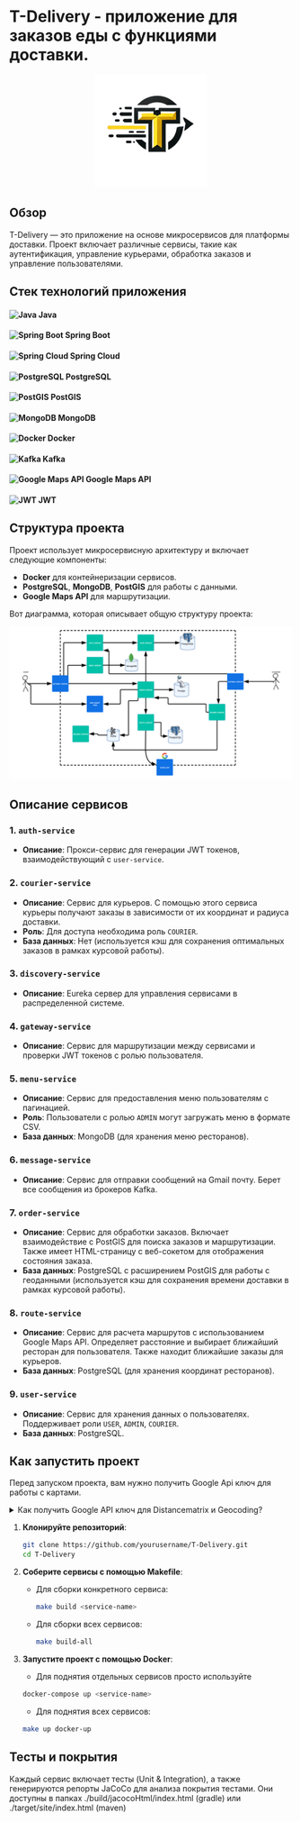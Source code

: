 # T-Delivery - приложение для заказов еды с функциями доставки.

<div align="center">
    <img src="assets/t-delivery.png" alt="Логотип" width="200"/>
</div>

## Обзор
T-Delivery — это приложение на основе микросервисов для платформы 
доставки. Проект включает различные сервисы, 
такие как аутентификация, управление курьерами, 
обработка заказов и управление пользователями.

## Стек технологий приложения

#### ![Java](https://img.shields.io/badge/Java-%23ED8B00.svg?style=for-the-badge&logo=openjdk&logoColor=white) Java
#### ![Spring Boot](https://img.shields.io/badge/Spring%20Boot-%236DB33F.svg?style=for-the-badge&logo=springboot&logoColor=white) Spring Boot 
#### ![Spring Cloud](https://img.shields.io/badge/Spring%20Cloud-%236DB33F.svg?style=for-the-badge&logo=spring&logoColor=white) Spring Cloud
#### ![PostgreSQL](https://img.shields.io/badge/PostgreSQL-%23336791.svg?style=for-the-badge&logo=postgresql&logoColor=white) PostgreSQL
#### ![PostGIS](https://img.shields.io/badge/PostGIS-%23336791.svg?style=for-the-badge&logo=postgresql&logoColor=white) PostGIS
#### ![MongoDB](https://img.shields.io/badge/MongoDB-%2347A248.svg?style=for-the-badge&logo=mongodb&logoColor=white) MongoDB
#### ![Docker](https://img.shields.io/badge/Docker-%232496ED.svg?style=for-the-badge&logo=docker&logoColor=white) Docker
#### ![Kafka](https://img.shields.io/badge/Apache%20Kafka-%23231F20.svg?style=for-the-badge&logo=apache-kafka&logoColor=white) Kafka
#### ![Google Maps API](https://img.shields.io/badge/Google%20Maps%20API-%234285F4.svg?style=for-the-badge&logo=googlemaps&logoColor=white) Google Maps API
#### ![JWT](https://img.shields.io/badge/JWT-%23000000.svg?style=for-the-badge&logo=jsonwebtokens&logoColor=white) JWT 

## Структура проекта

Проект использует микросервисную архитектуру и включает следующие компоненты:
- **Docker** для контейнеризации сервисов.
- **PostgreSQL**, **MongoDB**, **PostGIS** для работы с данными.
- **Google Maps API** для маршрутизации.

Вот диаграмма, которая описывает общую структуру проекта:

![Структура проекта](/assets/project-diagram.png)

## Описание сервисов

### 1. `auth-service`
- **Описание**: Прокси-сервис для генерации JWT токенов, взаимодействующий с `user-service`.

### 2. `courier-service`
- **Описание**: Сервис для курьеров. С помощью этого сервиса курьеры получают заказы в зависимости от их координат и радиуса доставки.
- **Роль**: Для доступа необходима роль `COURIER`.
- **База данных**: Нет (используется кэш для сохранения оптимальных заказов в рамках курсовой работы).

### 3. `discovery-service`
- **Описание**: Eureka сервер для управления сервисами в распределенной системе.

### 4. `gateway-service`
- **Описание**: Сервис для маршрутизации между сервисами и проверки JWT токенов с ролью пользователя.

### 5. `menu-service`
- **Описание**: Сервис для предоставления меню пользователям с пагинацией.
- **Роль**: Пользователи с ролью `ADMIN` могут загружать меню в формате CSV.
- **База данных**: MongoDB (для хранения меню ресторанов).

### 6. `message-service`
- **Описание**: Сервис для отправки сообщений на Gmail почту. Берет все сообщения из брокеров Kafka.

### 7. `order-service`
- **Описание**: Сервис для обработки заказов. Включает взаимодействие с PostGIS для поиска заказов и маршрутизации. Также имеет HTML-страницу с веб-сокетом для отображения состояния заказа.
- **База данных**: PostgreSQL с расширением PostGIS для работы с геоданными (используется кэш для сохранения времени доставки в рамках курсовой работы).

### 8. `route-service`
- **Описание**: Сервис для расчета маршрутов с использованием Google Maps API. Определяет расстояние и выбирает ближайший ресторан для пользователя. Также находит ближайшие заказы для курьеров.
- **База данных**: PostgreSQL (для хранения координат ресторанов).

### 9. `user-service`
- **Описание**: Сервис для хранения данных о пользователях. Поддерживает роли `USER`, `ADMIN`, `COURIER`.
- **База данных**: PostgreSQL.

## Как запустить проект
Перед запуском проекта, вам нужно получить Google Api ключ для работы с картами.

<details>
<summary>Как получить Google API ключ для Distancematrix и Geocoding?</summary>

Google API ключ необходим для использования различных сервисов Google Maps, таких как API **Distance Matrix** и **Geocoding**. Эти API позволяют работать с расстояниями между точками, а также преобразовывать адреса в географические координаты. Чтобы получить ключ, выполните следующие шаги:

## Шаг 1: Создайте проект в Google Cloud Console

1. Перейдите в [Google Cloud Console](https://console.cloud.google.com/).
2. В верхней части страницы нажмите на **Выбрать проект**.
3. Нажмите **Создать проект**.
4. Введите имя проекта, выберите организацию (если необходимо) и нажмите **Создать**.

## Шаг 2: Включите необходимые API

- ### Включение API Distance Matrix

    - В меню навигации (слева) выберите **API и сервисы** → **Библиотека**.
    - В строке поиска введите "Distance Matrix API".
    - Выберите **Distance Matrix API** и нажмите **Включить**.

- ### Включение API Geocoding

    - В меню навигации выберите **API и сервисы** → **Библиотека**.
    - В строке поиска введите "Geocoding API".
    - Выберите **Geocoding API** и нажмите **Включить**.

## Шаг 3: Создайте учетные данные

1. После включения API перейдите в **API и сервисы** → **Учетные данные**.
2. Нажмите на кнопку **Создать учетные данные**.
3. Выберите **API-ключ**.
4. Ключ будет сгенерирован, и появится в окне. Скопируйте его, так как он вам понадобится для дальнейшего использования.

Теперь вы можете использовать API ключ в своем проекте.

</details>

1. **Клонируйте репозиторий**:
    ```bash
    git clone https://github.com/yourusername/T-Delivery.git
    cd T-Delivery
    ```

2. **Соберите сервисы с помощью Makefile**:

    - Для сборки конкретного сервиса:
      ```bash
      make build <service-name>
      ```

    - Для сборки всех сервисов:
      ```bash
      make build-all
      ```

3. **Запустите проект с помощью Docker**:
    - Для поднятия отдельных сервисов просто используйте 
    ```bash
    docker-compose up <service-name>
   ```
    - Для поднятия всех сервисов:
    ```bash
    make up docker-up
    ```

## Тесты и покрытия

Каждый сервис включает тесты (Unit & Integration), а также генерируются репорты JaCoCo для анализа покрытия тестами. 
Они доступны в папках ./build/jacocoHtml/index.html (gradle) или ./target/site/index.html (maven)

